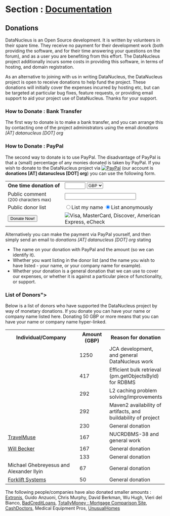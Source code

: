 <head><title>Donations</title></head>

# Section : [Documentation](index.html)

## Donations

DataNucleus is an Open Source development. It is written by volunteers in their spare time.
They receive no payment for their development work (both providing the software, and for their time
answering your questions on the forum), and as a user you are benefiting from this effort. The 
DataNucleus project additionally incurs some costs in providing this software, in terms of hosting, and domain registration.

As an alternative to joining with us in writing DataNucleus, the DataNucleus project is open to receive donations to help fund the project. 
These donations will initially cover the expenses incurred by hosting etc, but can be targeted at particular bug fixes, feature requests, or 
providing email support to aid your project use of DataNucleus. Thanks for your support.


### How to Donate : Bank Transfer

The first way to donate is to make a bank transfer, and you can arrange this by contacting one 
of the project administrators using the email _donations [AT] datanucleus [DOT] org_

### How to Donate : PayPal

The second way to donate is to use PayPal. The disadvantage of PayPal is that a (small) percentage of any monies donated is taken by PayPal. 
If you wish to donate to the DataNucleus project via [![PayPal](../images/paypal.gif)](http://www.paypal.com) (our account is __donations [AT] datanucleus [DOT] org__) 
you can use the following form.

<form action="https://www.paypal.com/cgi-bin/webscr" method="post">
<input type="hidden" name="business" value="donations@datanucleus.org"/>
<input type="hidden" name="item_name" value="One time donation"/>
<input type="hidden" name="item_number" value="DONATE"/>
<input type="hidden" name="no_note" value="0"/>
<input type="hidden" name="cmd" value="_xclick"/>
<input type="hidden" name="on1" value="Comment"/>
<input type="hidden" name="lc" value="en" />
<input type="hidden" name="on0" value="Anonymity"/>
<table width="300" cellpadding="5">
<tr>
<td width="30%"><label for="don-amount"><b>One&#160;time&#160;donation&#160;of</b></label></td>
<td width="70%"><input type="text" name="amount" id="don-amount" maxlength="30" size="5"/>
<select name="currency_code">
<option value="GBP" selected="selected">GBP</option>
<option value="USD">USD</option>
<option value="EUR">EUR</option>
<option value="CAD">CAD</option>
<option value="AUD">AUD</option>
<option value="JPY">JPY</option>
</select>
</td>
</tr>
<tr>
<td width="30%"><label for="os1">Public&#160;comment<br/><small>(200&#160;characters&#160;max)</small></label></td>
<td width="70%"><input type="text" size="25" name="os1" id="os1" maxlength="200" /></td>
</tr>
<tr>
<td width="30%">Public&#160;donor&#160;list</td>
<td width="70%">
<input type="radio" name="os0" id="name-yes" value="Mention my name" /><label for="name-yes">List my name</label>
<input type="radio" name="os0" id="name-no" checked="checked" value="Don't mention my name" /><label for="name-no">List anonymously</label>
</td>
</tr>
<tr>
<td width="30%"><input class="centered" type="submit" value="Donate Now!"/></td>
<td width="70%"><img src="../images/creditcards.png" alt="Visa, MasterCard, Discover, American Express, eCheck"/></td>
</tr>
</table>
</form>

Alternatively you can make the payment via PayPal yourself, and then simply send an email to _donations [AT] datanucleus [DOT] org_ stating

* The name on your donation with PayPal and the amount (so we can identify it).
* Whether you want listing in the donor list (and the name you wish to have listed - your name, or your company name for example).
* Whether your donation is a general donation that we can use to cover our expenses, or whether it is against a particular piece of functionality, or support.

### List of Donors">

Below is a list of donors who have supported the DataNucleus project by way of monetary donations. 
If you donate you can have your name or company name listed here. Donating 50 GBP or more
means that you can have your name or company name hyper-linked.

<table>
<tr>
<th width="250">Individual/Company</th>
<th width="90">Amount (GBP)</th>
<th>Reason for donation</th>
</tr>

<tr>
<td>
<a href="http://www.nightlabs.de" target="_blank"><img src="../images/companies/nightlabs.gif" border="0" alt=""/></a>
</td>
<td>1250</td>
<td>JCA development, and general DataNucleus work</td>
</tr>

<tr>
<td>
<a href="http://www.google.com" target="_blank"><img src="../images/companies/google.jpg" border="0" alt=""/></a>
</td>
<td>417</td>
<td>Efficient bulk retrieval (pm.getObjectsById) for RDBMS</td>
</tr>

<tr>
<td>
<a href="http://www.ikentoo.com" target="_blank"><img src="../images/companies/ikentoo.png" border="0" alt=""/></a>
</td>
<td>292</td>
<td>L2 caching problem solving/improvements</td>
</tr>

<tr>
<td>
<a href="http://www.ridgetop-group.com" target="_blank"><img src="../images/companies/ridgetop.jpg" border="0" alt=""/></a>
</td>
<td>292</td>
<td>Maven2 availability of artifacts, and buildability of project</td>
</tr>

<tr>
<td>
<a href="http://www.projectocolibri.com/" target="_blank"><img src="../images/companies/colibri.jpg" border="0" alt=""/></a>
</td>
<td>230</td>
<td>General donation</td>
</tr>

<tr>
<td>
<a href="http://www.travelmuse.com" target="_blank">TravelMuse</a>
</td>
<td>167</td>
<td>NUCRDBMS-38 and general work</td>
</tr>

<tr>
<td><a href="http://www.mediaingenuity.com/" target="_blank">Will Becker</a></td>
<td>167</td>
<td>General donation</td>
</tr>

<tr>
<td>
<a href="http://stepaheadsoftware.com/products/javelin/javelin.htm" target="_blank"><img src="../images/companies/stepahead.gif" border="0" alt=""/></a>
</td>
<td>133</td>
<td>General donation</td>
</tr>

<tr>
<td>Michael Ghebreyesus and Alexander Ilyin</td>
<td>67</td>
<td>General donation</td>
</tr>

<tr>
<td><a href="http://forkliftsystems.com/">Forklift Systems</a></td>
<td>50</td>
<td>General donation</td>
</tr>
</table>

The following people/companies have also donated smaller amounts :  
[Extronis](http://extronis.com/), Guido Anzuoni, Chris Murphy, David Berkman, Wu Hugh, Vieri del Bianco,
[BadCreditLoans](http://www.badcreditloans.org.uk), [TotallyMoney : Mortgage Comparison Site](http://www.totallymoney.com/),
[CashDoctors](http://www.cashdoctors.com.au), Medical Equipment Pros, [UnusualHomes](http://www.unusualhomes.co.uk)
